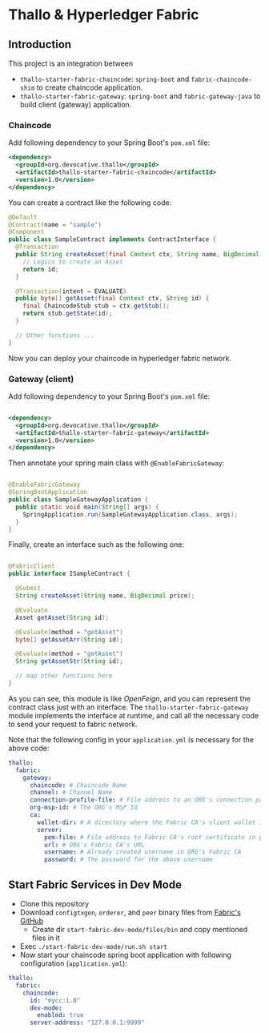 # Thallo & Hyperledger Fabric

## Introduction

This project is an integration between

- `thallo-starter-fabric-chaincode`: `spring-boot` and `fabric-chaincode-shim` to create chaincode application.
- `thallo-starter-fabric-gateway`: `spring-boot` and `fabric-gateway-java` to build client (gateway) application.

### Chaincode

Add following dependency to your Spring Boot's `pom.xml` file:

```xml
<dependency>
  <groupId>org.devocative.thallo</groupId>
  <artifactId>thallo-starter-fabric-chaincode</artifactId>
  <version>1.0</version>
</dependency>
```

You can create a contract like the following code:

```java
@Default
@Contract(name = "sample")
@Component
public class SampleContract implements ContractInterface {
  @Transaction
  public String createAsset(final Context ctx, String name, BigDecimal price) {
    // Logics to create an Asset
    return id;
  }

  @Transaction(intent = EVALUATE)
  public byte[] getAsset(final Context ctx, String id) {
    final ChaincodeStub stub = ctx.getStub();
    return stub.getState(id);
  }

  // Other functions ...
}
```

Now you can deploy your chaincode in hyperledger fabric network.

### Gateway (client)

Add following dependency to your Spring Boot's `pom.xml` file:

```xml

<dependency>
  <groupId>org.devocative.thallo</groupId>
  <artifactId>thallo-starter-fabric-gateway</artifactId>
  <version>1.0</version>
</dependency>
```

Then annotate your spring main class with `@EnableFabricGateway`:

```java

@EnableFabricGateway
@SpringBootApplication
public class SampleGatewayApplication {
  public static void main(String[] args) {
    SpringApplication.run(SampleGatewayApplication.class, args);
  }
}
```

Finally, create an interface such as the following one:

```java

@FabricClient
public interface ISampleContract {

  @Submit
  String createAsset(String name, BigDecimal price);

  @Evaluate
  Asset getAsset(String id);

  @Evaluate(method = "getAsset")
  byte[] getAssetArr(String id);

  @Evaluate(method = "getAsset")
  String getAssetStr(String id);

  // map other functions here
}
```

As you can see, this module is like _OpenFeign_, and you can represent the contract class just with an interface.
The `thallo-starter-fabric-gateway` module implements the interface at runtime, and call all the necessary code to send
your request to fabric network.

Note that the following config in your `application.yml` is necessary for the above code:

```yaml
thallo:
  fabric:
    gateway:
      chaincode: # Chaincode Name
      channel: # Channel Name
      connection-profile-file: # File address to an ORG's connection profile 
      org-msp-id: # The ORG's MSP Id
      ca:
        wallet-dir: # A directory where the Fabric CA's client wallet is created
        server:
          pem-file: # File address to Fabric CA's root certificate in pem format 
          url: # ORG's Fabric CA's URL
          username: # Already created username in ORG's Fabric CA
          password: # The password for the above username
```

## Start Fabric Services in Dev Mode

- Clone this repository
- Download `configtxgen`, `orderer`, and `peer` binary files
  from [Fabric's GitHub](https://github.com/hyperledger/fabric/releases)
  - Create dir `start-fabric-dev-mode/files/bin` and copy mentioned files in it
- Exec `./start-fabric-dev-mode/run.sh start`
- Now start your chaincode spring boot application with following configuration (`application.yml`):

```yaml
thallo:
  fabric:
    chaincode:
      id: "mycc:1.0"
      dev-mode:
        enabled: true
      server-address: "127.0.0.1:9999"
```